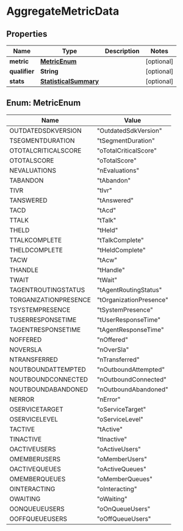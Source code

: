 
# AggregateMetricData

## Properties
Name | Type | Description | Notes
------------ | ------------- | ------------- | -------------
**metric** | [**MetricEnum**](#MetricEnum) |  |  [optional]
**qualifier** | **String** |  |  [optional]
**stats** | [**StatisticalSummary**](StatisticalSummary.md) |  |  [optional]


<a name="MetricEnum"></a>
## Enum: MetricEnum
Name | Value
---- | -----
OUTDATEDSDKVERSION | &quot;OutdatedSdkVersion&quot;
TSEGMENTDURATION | &quot;tSegmentDuration&quot;
OTOTALCRITICALSCORE | &quot;oTotalCriticalScore&quot;
OTOTALSCORE | &quot;oTotalScore&quot;
NEVALUATIONS | &quot;nEvaluations&quot;
TABANDON | &quot;tAbandon&quot;
TIVR | &quot;tIvr&quot;
TANSWERED | &quot;tAnswered&quot;
TACD | &quot;tAcd&quot;
TTALK | &quot;tTalk&quot;
THELD | &quot;tHeld&quot;
TTALKCOMPLETE | &quot;tTalkComplete&quot;
THELDCOMPLETE | &quot;tHeldComplete&quot;
TACW | &quot;tAcw&quot;
THANDLE | &quot;tHandle&quot;
TWAIT | &quot;tWait&quot;
TAGENTROUTINGSTATUS | &quot;tAgentRoutingStatus&quot;
TORGANIZATIONPRESENCE | &quot;tOrganizationPresence&quot;
TSYSTEMPRESENCE | &quot;tSystemPresence&quot;
TUSERRESPONSETIME | &quot;tUserResponseTime&quot;
TAGENTRESPONSETIME | &quot;tAgentResponseTime&quot;
NOFFERED | &quot;nOffered&quot;
NOVERSLA | &quot;nOverSla&quot;
NTRANSFERRED | &quot;nTransferred&quot;
NOUTBOUNDATTEMPTED | &quot;nOutboundAttempted&quot;
NOUTBOUNDCONNECTED | &quot;nOutboundConnected&quot;
NOUTBOUNDABANDONED | &quot;nOutboundAbandoned&quot;
NERROR | &quot;nError&quot;
OSERVICETARGET | &quot;oServiceTarget&quot;
OSERVICELEVEL | &quot;oServiceLevel&quot;
TACTIVE | &quot;tActive&quot;
TINACTIVE | &quot;tInactive&quot;
OACTIVEUSERS | &quot;oActiveUsers&quot;
OMEMBERUSERS | &quot;oMemberUsers&quot;
OACTIVEQUEUES | &quot;oActiveQueues&quot;
OMEMBERQUEUES | &quot;oMemberQueues&quot;
OINTERACTING | &quot;oInteracting&quot;
OWAITING | &quot;oWaiting&quot;
OONQUEUEUSERS | &quot;oOnQueueUsers&quot;
OOFFQUEUEUSERS | &quot;oOffQueueUsers&quot;



